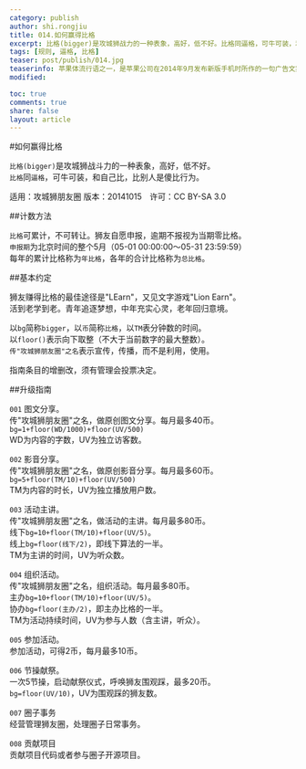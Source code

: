 ```yaml
---
category: publish
author: shi.rongjiu
title: 014.如何赢得比格
excerpt: 比格(bigger)是攻城狮战力的一种表象，高好，低不好。比格同逼格，可牛可装，和自己比，比别人是傻比行为。
tags: [规则, 逼格, 比格]
teaser: post/publish/014.jpg
teaserinfo: 苹果体流行语之一，是苹果公司在2014年9月发布新版手机时所作的一句广告文案，网友直接翻译成“比逼格更有逼格”。
modified: 

toc: true
comments: true
share: false
layout: article
---
```


#如何赢得比格

`比格(bigger)`是攻城狮战斗力的一种表象，高好，低不好。  
`比格`同`逼格`，可牛可装，和自己比，比别人是傻比行为。  

适用：攻城狮朋友圈  版本：20141015　许可：CC BY-SA 3.0

##计数方法

`比格`可累计，不可转让。狮友自愿申报，逾期不报视为当期零比格。  
`申报期`为北京时间的整个5月（05-01 00:00:00～05-31 23:59:59）  
每年的累计比格称为`年比格`，各年的合计比格称为`总比格`。

##基本约定

狮友赚得比格的最佳途径是"LEarn"，又见文字游戏"Lion Earn"。  
活到老学到老。青年追逐梦想，中年充实心灵，老年回归意境。  

以`bg`简称`bigger`，以`币`简称`比格`，以`TM`表分钟数的时间。  
以`floor()`表示向下取整（不大于当前数字的最大整数）。  
`传"攻城狮朋友圈"之名`表示宣传，传播，而不是利用，使用。

指南条目的增删改，须有管理会投票决定。

##升级指南

`001` 图文分享。  
传"攻城狮朋友圈"之名，做原创图文分享。每月最多40币。  
`bg=1+floor(WD/1000)+floor(UV/500)`  
WD为内容的字数，UV为独立访客数。  

`002` 影音分享。  
传"攻城狮朋友圈"之名，做原创影音分享。每月最多60币。  
`bg=5+floor(TM/10)+floor(UV/500)`  
TM为内容的时长，UV为独立播放用户数。  

`003` 活动主讲。  
传"攻城狮朋友圈"之名，做活动的主讲。每月最多80币。  
线下`bg=10+floor(TM/10)+floor(UV/5)`。  
线上`bg=floor(线下/2)`，即线下算法的一半。  
TM为主讲的时间，UV为听众数。

`004` 组织活动。  
传"攻城狮朋友圈"之名，组织活动。每月最多80币。  
主办`bg=10+floor(TM/10)+floor(UV/5)`。  
协办`bg=floor(主办/2)`，即主办比格的一半。  
TM为活动持续时间，UV为参与人数（含主讲，听众）。

`005` 参加活动。  
参加活动，可得2币，每月最多10币。  

`006` 节操献祭。  
一次5节操，启动献祭仪式，呼唤狮友围观踩，最多20币。  
`bg=floor(UV/10)`，UV为围观踩的狮友数。

`007` 圈子事务  
经营管理狮友圈，处理圈子日常事务。  

`008` 贡献项目  
贡献项目代码或者参与圈子开源项目。  


